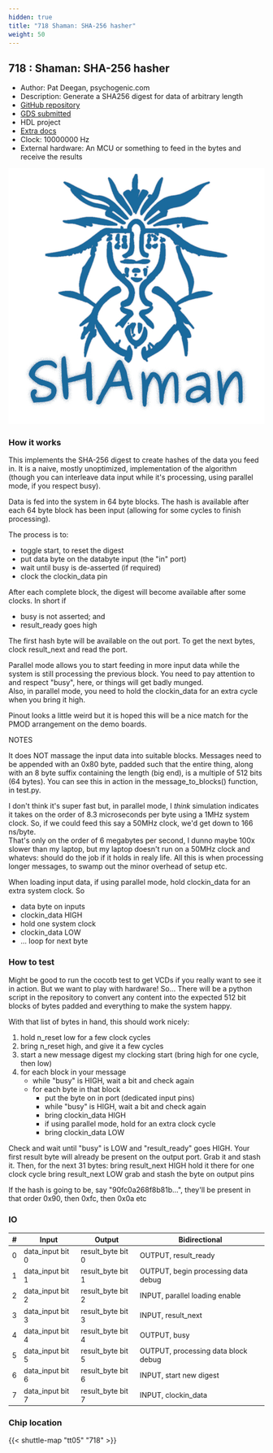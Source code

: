```yaml
---
hidden: true
title: "718 Shaman: SHA-256 hasher"
weight: 50
---
```


## 718 : Shaman: SHA-256 hasher

* Author: Pat Deegan, psychogenic.com
* Description: Generate a SHA256 digest for data of arbitrary length
* [GitHub repository](https://github.com/psychogenic/tt05-shaman)
* [GDS submitted](https://github.com/psychogenic/tt05-shaman/actions/runs/6685122913)
* HDL project
* [Extra docs](README.md)
* Clock: 10000000 Hz
* External hardware: An MCU or something to feed in the bytes and receive the results

![picture](images/picture.jpg)

### How it works

This implements the SHA-256 digest to create hashes of the data you feed in.  It is a naive, mostly unoptimized, implementation
of the algorithm (though you can interleave data input while it's processing, using parallel mode, if you respect busy).

Data is fed into the system in 64 byte blocks.  The hash is available after each 64 byte block has been input (allowing for
some cycles to finish processing).

The process is to:

- toggle start, to reset the digest
- put data byte on the databyte input (the "in" port)
- wait until busy is de-asserted (if required)
- clock the clockin_data pin

After each complete block, the digest will become available after some clocks.  In short if

- busy is not asserted; and
- result_ready goes high

The first hash byte will be available on the out port.  To get the next bytes, clock result_next and read the port.

Parallel mode allows you to start feeding in more input data while the system is still processing the previous
block.  You need to pay attention to and respect "busy", here, or things will get badly munged.  
Also, in parallel mode, you need to hold the clockin_data for an extra cycle when you bring it high.

Pinout looks a little weird but it is hoped this will be a nice match for the PMOD arrangement on the demo boards.

NOTES

It does NOT massage the input data into suitable blocks. Messages need to be appended with an 0x80 byte, padded
such that the entire thing, along with an 8 byte suffix containing the length (big end), is a multiple of 512
bits (64 bytes). You can see this in action in the message_to_blocks() function, in test.py.

I don't think it's super fast but, in parallel mode, I *think* simulation indicates it takes on the order of 8.3 microseconds
per byte using a 1MHz system clock.  So, if we could feed this say a 50MHz clock, we'd get down to 166 ns/byte.  
That's only on the order of 6 megabytes per second, I dunno maybe 100x slower than my laptop, but my
laptop doesn't run on a 50MHz clock and whatevs: should do the job if it holds in realy life.  All this
is when processing longer messages, to swamp out the minor overhead of setup etc.

When loading input data, if using parallel mode, hold clockin_data for an extra system clock.  So

- data byte on inputs
- clockin_data HIGH
- hold one system clock
- clockin_data LOW
- ... loop for next byte


### How to test

Might be good to run the cocotb test to get VCDs if you really want to see it in action.  But we want to play with hardware!
So... There will be a python script in the repository to convert any content into the expected 512 bit blocks of bytes
padded and everything to make the system happy.

With that list of bytes in hand, this should work nicely:

1) hold n_reset low for a few clock cycles
2) bring n_reset high, and give it a few cycles
3) start a new message digest my clocking start (bring high for one cycle, then low)
4) for each block in your message
   - while "busy" is HIGH, wait a bit and check again
   - for each byte in that block
     - put the byte on in port (dedicated input pins)
     - while "busy" is HIGH, wait a bit and check again
     - bring clockin_data HIGH
     - if using parallel mode, hold for an extra clock cycle
     - bring clockin_data LOW

Check and wait until "busy" is LOW and "result_ready" goes HIGH.
Your first result byte will already be present on the output port.
Grab it and stash it.
Then, for the next 31 bytes:
bring result_next HIGH
hold it there for one clock cycle
bring result_next LOW
grab and stash the byte on output pins

If the hash is going to be, say "90fc0a268f8b81b...", they'll be present in that order
0x90, then 0xfc, then 0x0a etc


### IO

| # | Input        | Output       | Bidirectional      |
|---|--------------|--------------| -------------------|
| 0 | data_input bit 0  | result_byte bit 0 | OUTPUT, result_ready |
| 1 | data_input bit 1  | result_byte bit 1 | OUTPUT, begin processing data debug |
| 2 | data_input bit 2  | result_byte bit 2 | INPUT,  parallel loading enable |
| 3 | data_input bit 3  | result_byte bit 3 | INPUT,  result_next |
| 4 | data_input bit 4  | result_byte bit 4 | OUTPUT, busy |
| 5 | data_input bit 5  | result_byte bit 5 | OUTPUT, processing data block debug |
| 6 | data_input bit 6  | result_byte bit 6 | INPUT,  start new digest |
| 7 | data_input bit 7  | result_byte bit 7 | INPUT,  clockin_data |

### Chip location

{{< shuttle-map "tt05" "718" >}}
